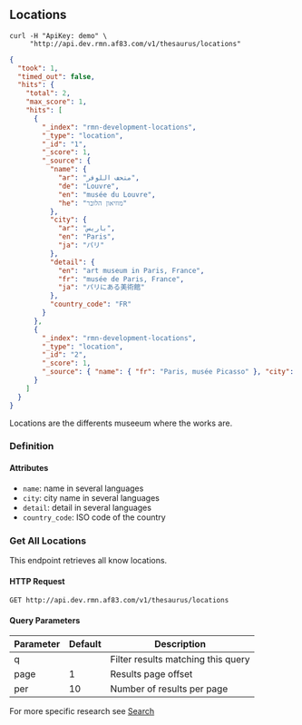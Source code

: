 ## Locations

```shell
curl -H "ApiKey: demo" \
     "http://api.dev.rmn.af83.com/v1/thesaurus/locations"
```

```json
{
  "took": 1,
  "timed_out": false,
  "hits": {
    "total": 2,
    "max_score": 1,
    "hits": [
      {
        "_index": "rmn-development-locations",
        "_type": "location",
        "_id": "1",
        "_score": 1,
        "_source": {
          "name": {
            "ar": "متحف اللوفر",
            "de": "Louvre",
            "en": "musée du Louvre",
            "he": "מוזיאון הלובר"
          },
          "city": {
            "ar": "باريس",
            "en": "Paris",
            "ja": "パリ"
          },
          "detail": {
            "en": "art museum in Paris, France",
            "fr": "musée de Paris, France",
            "ja": "パリにある美術館"
          },
          "country_code": "FR"
        }
      },
      {
        "_index": "rmn-development-locations",
        "_type": "location",
        "_id": "2",
        "_score": 1,
        "_source": { "name": { "fr": "Paris, musée Picasso" }, "city": { }, "country_code": "FR" }
      }
    ]
  }
}
```

Locations are the differents museeum where the works are.

### Definition

#### Attributes

* `name`: name in several languages
* `city`: city name in several languages
* `detail`: detail in several languages
* `country_code`: ISO code of the country

### Get All Locations

This endpoint retrieves all know locations.

#### HTTP Request

`GET http://api.dev.rmn.af83.com/v1/thesaurus/locations`

#### Query Parameters

Parameter              | Default  | Description
---------              | -------  | -----------
q                      |          | Filter results matching this query
page                   | 1        | Results page offset
per                    | 10       | Number of results per page

For more specific research see [Search](/?shell#search)
